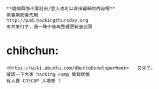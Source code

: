     **這個頁面不需註冊/登入也可以直接編輯的內容喔**
    聚會期間會先用 
    http://pad.hackingthursday.org
    來共筆打字，過一陣子後再整理更新至此頁


# chihchun:

    <https://wiki.ubuntu.com/UbuntuDeveloperWeek>   又來了。
    確認一下大家 hacking camp 簡報狀態
    有人要 COSCUP 入場卷 ?
